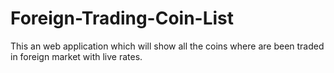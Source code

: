 # Foreign-Trading-Coin-List
This an web application which will show all the coins where are been traded in foreign market with live rates.
